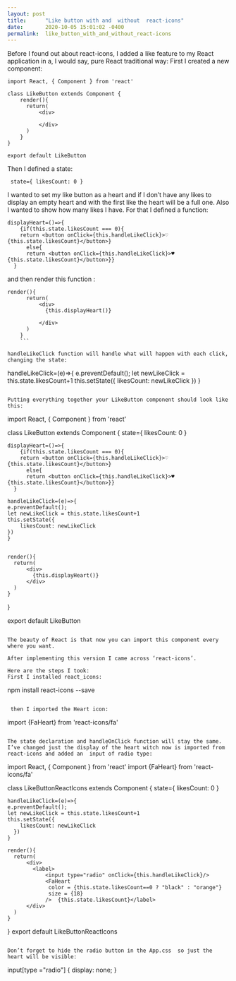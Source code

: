 ```yaml
---
layout: post
title:      "Like button with and  without  react-icons"
date:       2020-10-05 15:01:02 -0400
permalink:  like_button_with_and_without_react-icons
---
```



Before I found out about react-icons, I added a like feature to my React application in a, I would say, pure React traditional way:
First I created a new component:

```
import React, { Component } from 'react'

class LikeButton extends Component {
    render(){
      return(
          <div>

          </div>
      )
    }
}

export default LikeButton
```

Then I defined a state:

` 
state={ likesCount: 0 }
`

I wanted to set my like button as a heart and if I don’t have any likes to display an empty heart and with the first like the heart will be a full one. Also I wanted to show how many likes I  have. For that I defined a function:

```
displayHeart=()=>{
    {if(this.state.likesCount === 0){
    return <button onClick={this.handleLikeClick}>♡ {this.state.likesCount}</button>}
      else{
      return <button onClick={this.handleLikeClick}>♥ {this.state.likesCount}</button>}}
  }
```

and then render this function :

```
render(){
      return(
          <div>
            {this.displayHeart()}

          </div>
      )
    }
	```

handleLikeClick function will handle what will happen with each click, changing the state:

```
handleLikeClick=(e)=>{
    e.preventDefault();
    let newLikeClick = this.state.likesCount+1
    this.setState({
      likesCount: newLikeClick
    })
  }
```

Putting everything together your LikeButton component should look like this:

```
import React, { Component } from 'react'

class LikeButton extends Component {
    state={ likesCount: 0 }

    displayHeart=()=>{
        {if(this.state.likesCount === 0){
        return <button onClick={this.handleLikeClick}>♡ {this.state.likesCount}</button>}
          else{
          return <button onClick={this.handleLikeClick}>♥ {this.state.likesCount}</button>}}
      }

    handleLikeClick=(e)=>{
    e.preventDefault();
    let newLikeClick = this.state.likesCount+1
    this.setState({
        likesCount: newLikeClick
    })
    }
    

    render(){
      return(
          <div>
            {this.displayHeart()}
          </div>
      )
    }
}

export default LikeButton
```

The beauty of React is that now you can import this component every where you want.

After implementing this version I came across ‘react-icons’.

Here are the steps I took:
First I installed react_icons:

```
npm install react-icons --save
```

 then I imported the Heart icon:

```
import {FaHeart} from 'react-icons/fa'
```

The state declaration and handleOnClick function will stay the same. I’ve changed just the display of the heart witch now is imported from react-icons and added an  input of radio type:

```
import React, { Component } from 'react'
import {FaHeart} from 'react-icons/fa'

class LikeButtonReactIcons extends Component {
    state={ likesCount: 0 }

    handleLikeClick=(e)=>{
    e.preventDefault();
    let newLikeClick = this.state.likesCount+1
    this.setState({
        likesCount: newLikeClick
      })
    }
  
    render(){
      return(
          <div>
            <label>
                <input type="radio" onClick={this.handleLikeClick}/>
                <FaHeart
                 color = {this.state.likesCount==0 ? "black" : "orange"}
                 size = {18}
                />  {this.state.likesCount}</label>
          </div>
      )
    }
}
export default LikeButtonReactIcons

```

Don’t forget to hide the radio button in the App.css  so just the heart will be visible:

```
input[type ="radio"] {
  display: none;
}

```







